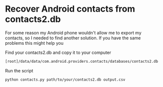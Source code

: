 # Recover Android contacts from contacts2.db

For some reason my Android phone wouldn't allow me to export my contacts, so I
needed to find another solution.
If you have the same problems this might help you

Find your contacts2.db and copy it to your computer
```sh
[root]/data/data/com.android.providers.contacts/databases/contacts2.db
```

Run the script
```sh
python contacts.py path/to/your/contacts2.db output.csv
```


